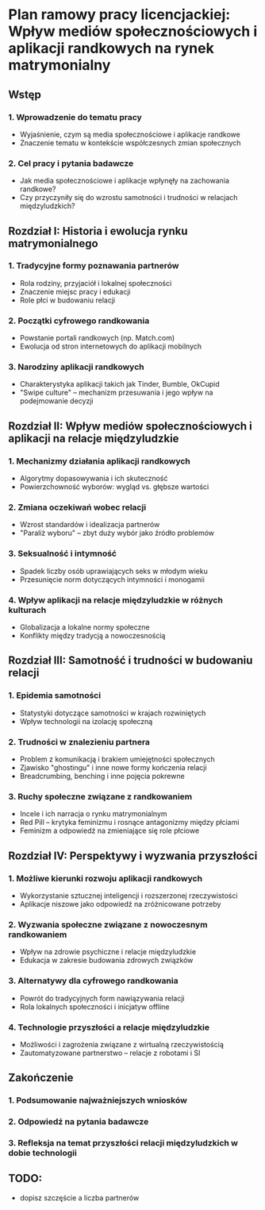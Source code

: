 # Plan ramowy pracy licencjackiej: Wpływ mediów społecznościowych i aplikacji randkowych na rynek matrymonialny

## Wstęp
### 1. Wprowadzenie do tematu pracy
* Wyjaśnienie, czym są media społecznościowe i aplikacje randkowe
* Znaczenie tematu w kontekście współczesnych zmian społecznych
### 2. Cel pracy i pytania badawcze
* Jak media społecznościowe i aplikacje wpłynęły na zachowania randkowe?
* Czy przyczyniły się do wzrostu samotności i trudności w relacjach międzyludzkich?

## Rozdział I: Historia i ewolucja rynku matrymonialnego
### 1. Tradycyjne formy poznawania partnerów
* Rola rodziny, przyjaciół i lokalnej społeczności
* Znaczenie miejsc pracy i edukacji
* Role płci w budowaniu relacji
### 2. Początki cyfrowego randkowania
* Powstanie portali randkowych (np. Match.com)
* Ewolucja od stron internetowych do aplikacji mobilnych
### 3. Narodziny aplikacji randkowych
* Charakterystyka aplikacji takich jak Tinder, Bumble, OkCupid
* "Swipe culture" – mechanizm przesuwania i jego wpływ na podejmowanie decyzji

## Rozdział II: Wpływ mediów społecznościowych i aplikacji na relacje międzyludzkie
### 1. Mechanizmy działania aplikacji randkowych
* Algorytmy dopasowywania i ich skuteczność
* Powierzchowność wyborów: wygląd vs. głębsze wartości
### 2. Zmiana oczekiwań wobec relacji
* Wzrost standardów i idealizacja partnerów
* "Paraliż wyboru" – zbyt duży wybór jako źródło problemów
### 3. Seksualność i intymność
* Spadek liczby osób uprawiających seks w młodym wieku
* Przesunięcie norm dotyczących intymności i monogamii
### 4. Wpływ aplikacji na relacje międzyludzkie w różnych kulturach
* Globalizacja a lokalne normy społeczne
* Konflikty między tradycją a nowoczesnością
## Rozdział III: Samotność i trudności w budowaniu relacji
### 1. Epidemia samotności
* Statystyki dotyczące samotności w krajach rozwiniętych
* Wpływ technologii na izolację społeczną
### 2. Trudności w znalezieniu partnera
* Problem z komunikacją i brakiem umiejętności społecznych
* Zjawisko "ghostingu" i inne nowe formy kończenia relacji
* Breadcrumbing, benching i inne pojęcia pokrewne
### 3. Ruchy społeczne związane z randkowaniem
* Incele i ich narracja o rynku matrymonialnym
* Red Pill – krytyka feminizmu i rosnące antagonizmy między płciami
* Feminizm a odpowiedź na zmieniające się role płciowe

## Rozdział IV: Perspektywy i wyzwania przyszłości
### 1. Możliwe kierunki rozwoju aplikacji randkowych
* Wykorzystanie sztucznej inteligencji i rozszerzonej rzeczywistości
* Aplikacje niszowe jako odpowiedź na zróżnicowane potrzeby
### 2. Wyzwania społeczne związane z nowoczesnym randkowaniem
* Wpływ na zdrowie psychiczne i relacje międzyludzkie
* Edukacja w zakresie budowania zdrowych związków
### 3. Alternatywy dla cyfrowego randkowania
* Powrót do tradycyjnych form nawiązywania relacji
* Rola lokalnych społeczności i inicjatyw offline
### 4. Technologie przyszłości a relacje międzyludzkie
* Możliwości i zagrożenia związane z wirtualną rzeczywistością
* Zautomatyzowane partnerstwo – relacje z robotami i SI
       
          

## Zakończenie
### 1. Podsumowanie najważniejszych wniosków
### 2. Odpowiedź na pytania badawcze
### 3. Refleksja na temat przyszłości relacji międzyludzkich w dobie technologii

## TODO:
* dopisz szczęście a liczba partnerów
